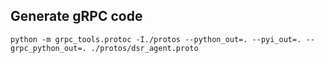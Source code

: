 ## Generate gRPC code
```
python -m grpc_tools.protoc -I./protos --python_out=. --pyi_out=. --grpc_python_out=. ./protos/dsr_agent.proto
```
